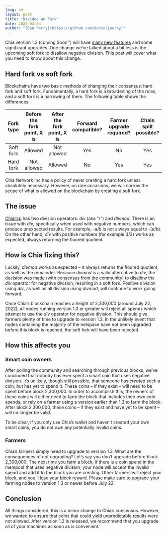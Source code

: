 ```yaml
---
lang: en
layout: post
title: "Divided We Fork"
date: 2022-03-04
author: "[Dan Perry](https://github.com/danieljperry)"
---
```


Chia version 1.3 (coming Soon™) will have [many new features](https://www.chia.net/2022/02/10/1.3-beta-release.en.html "New features in 1.3") and some significant upgrades. One change we’ve talked about a bit less is the upcoming soft fork to disallow negative division. This post will cover what you need to know about this change.

## Hard fork vs soft fork

Blockchains have two basic methods of changing their consensus: hard fork and soft fork. Fundamentally, a hard fork is a broadening of the rules, and a soft fork is a narrowing of them. The following table shows the differences:


| Fork type | Before the fork point, X is | After the fork point, X is | Forward compatible? | Farmer upgrade required? | Chain split possible? |
|:----------:|:----------------------------:|:---------------------------:|:-------------------:|:------------------------:|:---------------------:|
| Soft fork  | Allowed                      | Not allowed                 | Yes                 | No                       | Yes                   |
| Hard fork  | Not allowed                  | Allowed                     | No                  | Yes                      | Yes                   |


Chia Network Inc has a policy of never creating a hard fork unless absolutely necessary. However, on rare occasions, we will narrow the scope of what is allowed on the blockchain by creating a soft fork.

## The issue

[Chialisp](https://chialisp.com/docs/ref/clvm/ "Chialisp/CLVM reference") has two division operators: _div_ (aka "/") and _divmod_. There is an issue with _div_, specifically when used with negative numbers, which can produce unexpected results. For example, -a/b is not always equal to -(a/b). On the other hand, _div_ with positive numbers (for example 3/2) works as expected, always returning the floored quotient.

## How is Chia fixing this?

Luckily, _divmod_ works as expected – it always returns the floored quotient, as well as the remainder. Because _divmod_ is a valid alternative to _div_, the decision was made (with consensus from the community) to disallow the _div_ operator for negative division, resulting in a soft fork. Positive division using _div_, as well as all division using _divmod_, will continue to work going forward.

Once Chia’s blockchain reaches a height of 2,300,000 (around July 22, 2022), all nodes running version 1.3 or greater will reject all spends which attempt to use the _div_ operator for negative division. This should give farmers plenty of time to upgrade to version 1.3. In the unlikely event that nodes containing the majority of the netspace have not been upgraded before this block is reached, the soft fork will have been rejected.

## How this affects you

### Smart coin owners
After polling the community and searching through previous blocks, we’ve concluded that nobody has ever spent a smart coin that uses negative division. It’s unlikely, though still possible, that someone has _created_ such a coin, but has yet to spend it. These coins – if they exist – will need to be spent before block 2,300,000. In order to accomplish this, the owners of these coins will either need to farm the block that includes their own coin spends, or rely on a farmer using a version earlier than 1.3 to farm the block. After block 2,300,000, these coins – if they exist and have yet to be spent – will no longer be valid.

To be clear, if you only use Chia’s wallet and haven’t created your own smart coins, you do not own any potentially invalid coins.

### Farmers
Chia’s farmers simply need to upgrade to version 1.3. What are the consequences of not upgrading? Let’s say you don’t upgrade before block 2,300,000. The next time you farm a block, if there is a coin spend in the mempool that uses negative division, your node will accept the invalid spend and add it to the block you are creating. Other farmers will reject your block, and you’ll lose your block reward. Please make sure to upgrade your farming nodes to version 1.3 or newer before July 22.

## Conclusion

All things considered, this is a minor change to Chia’s consensus. However, we wanted to ensure that coins that could yield unpredictable results were not allowed. After version 1.3 is released, we recommend that you upgrade all of your machines as soon as is convenient.
